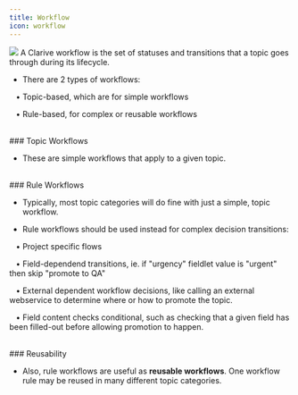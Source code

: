```yaml
---
title: Workflow
icon: workflow
---
```


<img src="/static/images/icons/workflow.png" /> A Clarive workflow is the set of statuses and transitions that a topic
goes through during its lifecycle. 

* There are 2 types of workflows: <br />

&nbsp; &nbsp;• Topic-based, which are for simple workflows <br />

&nbsp; &nbsp;• Rule-based, for complex or reusable workflows <br />

<br />
### Topic Workflows 

* These are simple workflows that apply to a given topic.

<br />
### Rule Workflows

* Typically, most topic categories will do fine
with just a simple, topic workflow. 

* Rule workflows should be used instead for complex decision transitions: <br />

&nbsp; &nbsp;• Project specific flows <br />

&nbsp; &nbsp;• Field-dependend transitions, ie. if "urgency" fieldlet value is "urgent" then skip "promote to QA" <br />

&nbsp; &nbsp;• External dependent workflow decisions, like calling an external webservice to determine where or how 
to promote the topic. <br />

&nbsp; &nbsp;• Field content checks conditional, such as checking that 
a given field has been filled-out before allowing promotion to 
happen.

<br />
### Reusability

* Also, rule workflows are useful as __reusable workflows__. One
workflow rule may be reused in many different topic 
categories.

